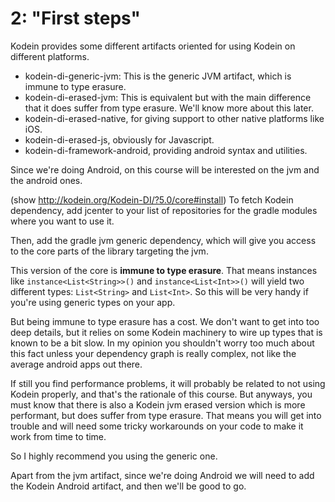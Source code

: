 # 2: "First steps"

Kodein provides some different artifacts oriented for using Kodein on different platforms.

* kodein-di-generic-jvm: This is the generic JVM artifact, which is immune to type erasure.
* kodein-di-erased-jvm: This is equivalent but with the main difference that it does suffer from
type erasure. We'll know more about this later.
* kodein-di-erased-native, for giving support to other native platforms like iOS.
* kodein-di-erased-js, obviously for Javascript.
* kodein-di-framework-android, providing android syntax and utilities.

Since we're doing Android, on this course will be interested on the jvm and the android ones.

(show http://kodein.org/Kodein-DI/?5.0/core#install)
To fetch Kodein dependency, add jcenter to your list of repositories for the gradle modules where
you want to use it.

Then, add the gradle jvm generic dependency, which will give you access to the core parts of the
library targeting the jvm.

This version of the core is **immune to type erasure**. That means instances like
`instance<List<String>>()` and `instance<List<Int>>()` will yield two different types:
`List<String>` and `List<Int>`. So this will be very handy if you're using generic types on your
app.

But being immune to type erasure has a cost. We don't want to get into too deep details, but it relies
on some Kodein machinery to wire up types that is known to be a bit slow. In my opinion you
shouldn't worry too much about this fact unless your dependency graph is really complex, not like
the average android apps out there.

If still you find performance problems, it will probably be related to not using Kodein properly,
and that's the rationale of this course. But anyways, you must know that there is also a Kodein jvm erased
version which is more performant, but does suffer from type erasure. That means you will get into
trouble and will need some tricky workarounds on your code to make it work from time to time.

So I highly recommend you using the generic one.

Apart from the jvm artifact, since we're doing Android we will need to add the Kodein Android
artifact, and then we'll be good to go.
